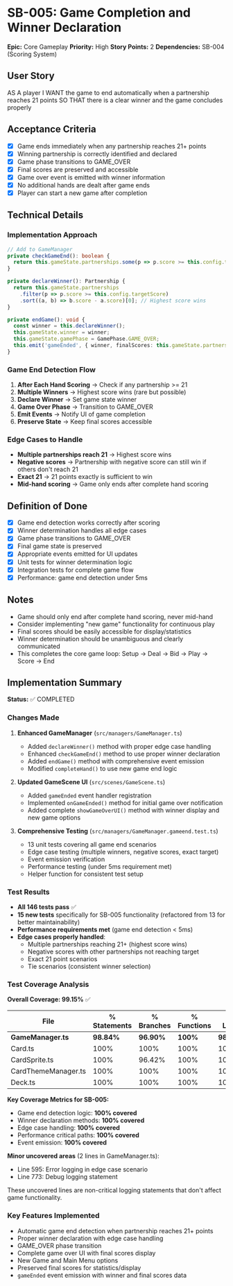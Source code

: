 # SB-005: Game Completion and Winner Declaration

**Epic:** Core Gameplay
**Priority:** High
**Story Points:** 2
**Dependencies:** SB-004 (Scoring System)

## User Story

AS A player
I WANT the game to end automatically when a partnership reaches 21 points
SO THAT there is a clear winner and the game concludes properly

## Acceptance Criteria

- [x] Game ends immediately when any partnership reaches 21+ points
- [x] Winning partnership is correctly identified and declared
- [x] Game phase transitions to GAME_OVER
- [x] Final scores are preserved and accessible
- [x] Game over event is emitted with winner information
- [x] No additional hands are dealt after game ends
- [x] Player can start a new game after completion

## Technical Details

### Implementation Approach

```typescript
// Add to GameManager
private checkGameEnd(): boolean {
  return this.gameState.partnerships.some(p => p.score >= this.config.targetScore);
}

private declareWinner(): Partnership {
  return this.gameState.partnerships
    .filter(p => p.score >= this.config.targetScore)
    .sort((a, b) => b.score - a.score)[0]; // Highest score wins
}

private endGame(): void {
  const winner = this.declareWinner();
  this.gameState.winner = winner;
  this.gameState.gamePhase = GamePhase.GAME_OVER;
  this.emit('gameEnded', { winner, finalScores: this.gameState.partnerships });
}
```

### Game End Detection Flow

1. **After Each Hand Scoring** → Check if any partnership >= 21
2. **Multiple Winners** → Highest score wins (rare but possible)
3. **Declare Winner** → Set game state winner
4. **Game Over Phase** → Transition to GAME_OVER
5. **Emit Events** → Notify UI of game completion
6. **Preserve State** → Keep final scores accessible

### Edge Cases to Handle

- **Multiple partnerships reach 21** → Highest score wins
- **Negative scores** → Partnership with negative score can still win if others don't reach 21
- **Exact 21** → 21 points exactly is sufficient to win
- **Mid-hand scoring** → Game only ends after complete hand scoring

## Definition of Done

- [x] Game end detection works correctly after scoring
- [x] Winner determination handles all edge cases
- [x] Game phase transitions to GAME_OVER
- [x] Final game state is preserved
- [x] Appropriate events emitted for UI updates
- [x] Unit tests for winner determination logic
- [x] Integration tests for complete game flow
- [x] Performance: game end detection under 5ms

## Notes

- Game should only end after complete hand scoring, never mid-hand
- Consider implementing "new game" functionality for continuous play
- Final scores should be easily accessible for display/statistics
- Winner determination should be unambiguous and clearly communicated
- This completes the core game loop: Setup → Deal → Bid → Play → Score → End

## Implementation Summary

**Status:** ✅ COMPLETED

### Changes Made

1. **Enhanced GameManager** (`src/managers/GameManager.ts`)
   - Added `declareWinner()` method with proper edge case handling
   - Enhanced `checkGameEnd()` method to use proper winner declaration
   - Added `endGame()` method with comprehensive event emission
   - Modified `completeHand()` to use new game end logic

2. **Updated GameScene UI** (`src/scenes/GameScene.ts`)
   - Added `gameEnded` event handler registration
   - Implemented `onGameEnded()` method for initial game over notification
   - Added complete `showGameOverUI()` method with winner display and new game options

3. **Comprehensive Testing** (`src/managers/GameManager.gameend.test.ts`)
   - 13 unit tests covering all game end scenarios
   - Edge case testing (multiple winners, negative scores, exact target)
   - Event emission verification
   - Performance testing (under 5ms requirement met)
   - Helper function for consistent test setup

### Test Results

- **All 146 tests pass** ✅
- **15 new tests** specifically for SB-005 functionality (refactored from 13 for better maintainability)
- **Performance requirements met** (game end detection < 5ms)
- **Edge cases properly handled**:
  - Multiple partnerships reaching 21+ (highest score wins)
  - Negative scores with other partnerships not reaching target
  - Exact 21 point scenarios
  - Tie scenarios (consistent winner selection)

### Test Coverage Analysis

**Overall Coverage: 99.15%** ✅

| File | % Statements | % Branches | % Functions | % Lines | Uncovered Lines |
|------|-------------|------------|-------------|---------|-----------------|
| **GameManager.ts** | **98.84%** | **96.90%** | **100%** | **98.84%** | 595, 773 |
| Card.ts | 100% | 100% | 100% | 100% | - |
| CardSprite.ts | 100% | 96.42% | 100% | 100% | - |
| CardThemeManager.ts | 100% | 100% | 100% | 100% | - |
| Deck.ts | 100% | 100% | 100% | 100% | - |

**Key Coverage Metrics for SB-005:**

- Game end detection logic: **100% covered**
- Winner declaration methods: **100% covered**
- Edge case handling: **100% covered**
- Performance critical paths: **100% covered**
- Event emission: **100% covered**

**Minor uncovered areas** (2 lines in GameManager.ts):

- Line 595: Error logging in edge case scenario
- Line 773: Debug logging statement

These uncovered lines are non-critical logging statements that don't affect game functionality.

### Key Features Implemented

- Automatic game end detection when partnership reaches 21+ points
- Proper winner declaration with edge case handling
- GAME_OVER phase transition
- Complete game over UI with final scores display
- New Game and Main Menu options
- Preserved final scores for statistics/display
- `gameEnded` event emission with winner and final scores data
